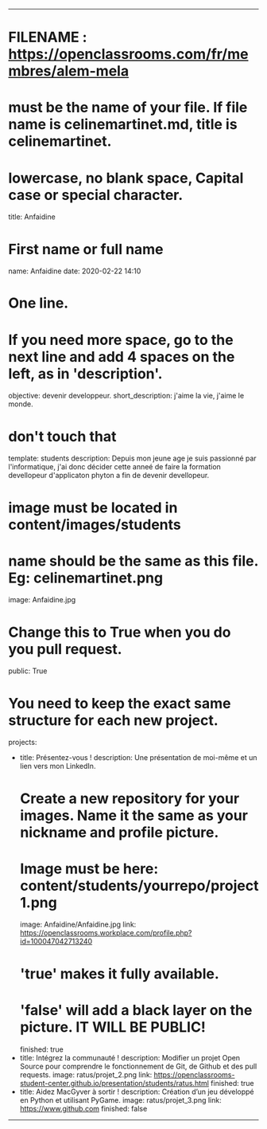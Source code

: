 ---

# FILENAME : https://openclassrooms.com/fr/membres/alem-mela
# 
# must be the name of your file. If file name is celinemartinet.md, title is celinemartinet.
# lowercase, no blank space, Capital case or special character.
title: Anfaidine

# First name or full name
name: Anfaidine
date: 2020-02-22 14:10

# One line.
# If you need more space, go to the next line and add 4 spaces on the left, as in 'description'.
objective: devenir developpeur.
short_description: j'aime la vie, j'aime le monde.

# don't touch that
template: students
description:
    Depuis mon jeune age je suis passionné par l'informatique, j'ai donc décider cette anneé de faire la formation devellopeur d'applicaton 
    phyton a fin de devenir devellopeur.

# image must be located in content/images/students
# name should be the same as this file. Eg: celinemartinet.png
image: Anfaidine.jpg

# Change this to True when you do you pull request.
public: True

# You need to keep the exact same structure for each new project.
projects:
  - title: Présentez-vous !
    description: Une présentation de moi-même et un lien vers mon LinkedIn.
    # Create a new repository for your images. Name it the same as your nickname and profile picture.
    # Image must be here: content/students/yourrepo/project1.png
    image: Anfaidine/Anfaidine.jpg
    link: https://openclassrooms.workplace.com/profile.php?id=100047042713240
    # 'true' makes it fully available.
    # 'false' will add a black layer on the picture. IT WILL BE PUBLIC!
    finished: true
  - title: Intégrez la communauté !
    description: Modifier un projet Open Source pour comprendre le fonctionnement de Git, de Github et des pull requests. 
    image: ratus/projet_2.png
    link: https://openclassrooms-student-center.github.io/presentation/students/ratus.html
    finished: true
  - title: Aidez MacGyver à sortir !
    description: Création d’un jeu développé en Python et utilisant PyGame.
    image: ratus/projet_3.png
    link: https://www.github.com
    finished: false
---